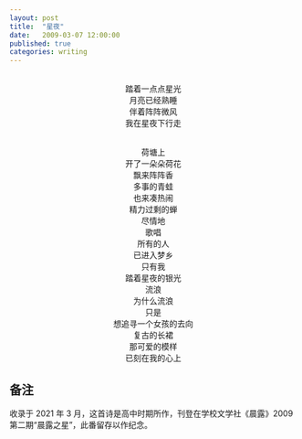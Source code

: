 ```yaml
---
layout: post
title:  "星夜"
date:   2009-03-07 12:00:00
published: true
categories: writing
---
```

<center><br/>
踏着一点点星光<br/>
月亮已经熟睡<br/>
伴着阵阵微风<br/>
我在星夜下行走<br/><br/>

荷塘上<br/>
开了一朵朵荷花<br/>
飘来阵阵香<br/>
多事的青蛙<br/>
也来凑热闹<br/>
精力过剩的蝉<br/>
尽情地<br/>
歌唱<br/>
所有的人<br/>
已进入梦乡<br/>
只有我<br/>
踏着星夜的银光<br/>
流浪<br/>
为什么流浪<br/>
只是<br/>
想追寻一个女孩的去向<br/>
复古的长裙<br/>
那可爱的模样<br/>
已刻在我的心上<br/>
</center>

## 备注

收录于 2021 年 3 月，这首诗是高中时期所作，刊登在学校文学社《晨露》2009 第二期“晨露之星”，此番留存以作纪念。